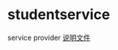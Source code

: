 # studentservice
service provider
[说明文件](https://github.com/crazyCodeLove/studentservice/blob/master/sys/src/main/resources/script/postman.MD)
